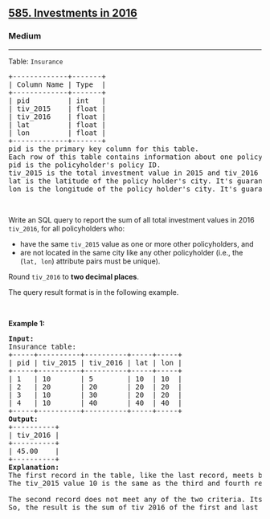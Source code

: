 <h2><a href="https://leetcode.com/problems/investments-in-2016">585. Investments in 2016</a></h2><h3>Medium</h3><hr><p>Table: <code>Insurance</code></p>

<pre>
+-------------+-------+
| Column Name | Type  |
+-------------+-------+
| pid         | int   |
| tiv_2015    | float |
| tiv_2016    | float |
| lat         | float |
| lon         | float |
+-------------+-------+
pid is the primary key column for this table.
Each row of this table contains information about one policy where:
pid is the policyholder&#39;s policy ID.
tiv_2015 is the total investment value in 2015 and tiv_2016 is the total investment value in 2016.
lat is the latitude of the policy holder&#39;s city. It&#39;s guaranteed that lat is not NULL.
lon is the longitude of the policy holder&#39;s city. It&#39;s guaranteed that lon is not NULL.
</pre>

<p>&nbsp;</p>

<p>Write an SQL query to report the sum of all total investment values in 2016 <code>tiv_2016</code>, for all policyholders who:</p>

<ul>
	<li>have the same <code>tiv_2015</code> value as one or more other policyholders, and</li>
	<li>are not located in the same city like any other policyholder (i.e., the (<code>lat, lon</code>) attribute pairs must be unique).</li>
</ul>

<p>Round <code>tiv_2016</code> to <strong>two decimal places</strong>.</p>

<p>The query result format is in the following example.</p>

<p>&nbsp;</p>
<p><strong class="example">Example 1:</strong></p>

<pre>
<strong>Input:</strong> 
Insurance table:
+-----+----------+----------+-----+-----+
| pid | tiv_2015 | tiv_2016 | lat | lon |
+-----+----------+----------+-----+-----+
| 1   | 10       | 5        | 10  | 10  |
| 2   | 20       | 20       | 20  | 20  |
| 3   | 10       | 30       | 20  | 20  |
| 4   | 10       | 40       | 40  | 40  |
+-----+----------+----------+-----+-----+
<strong>Output:</strong> 
+----------+
| tiv_2016 |
+----------+
| 45.00    |
+----------+
<strong>Explanation:</strong> 
The first record in the table, like the last record, meets both of the two criteria.
The tiv_2015 value 10 is the same as the third and fourth records, and its location is unique.

The second record does not meet any of the two criteria. Its tiv_2015 is not like any other policyholders and its location is the same as the third record, which makes the third record fail, too.
So, the result is the sum of tiv_2016 of the first and last record, which is 45.
</pre>
